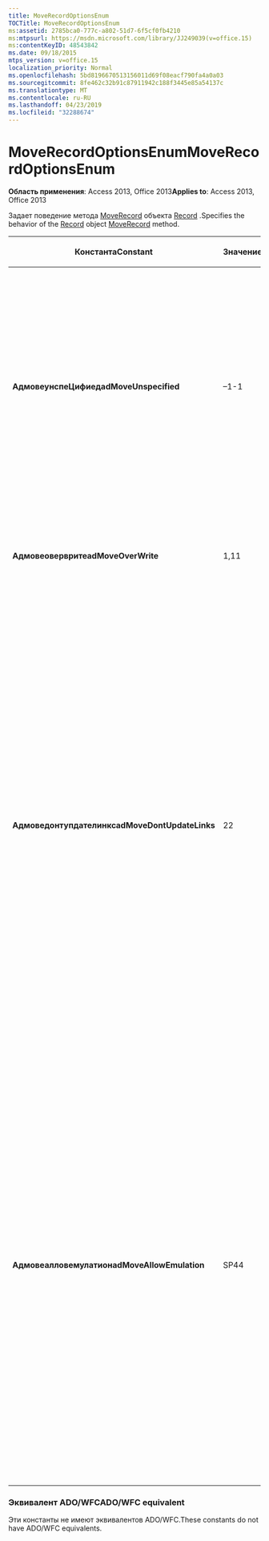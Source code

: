 ```yaml
---
title: MoveRecordOptionsEnum
TOCTitle: MoveRecordOptionsEnum
ms:assetid: 2785bca0-777c-a802-51d7-6f5cf0fb4210
ms:mtpsurl: https://msdn.microsoft.com/library/JJ249039(v=office.15)
ms:contentKeyID: 48543842
ms.date: 09/18/2015
mtps_version: v=office.15
localization_priority: Normal
ms.openlocfilehash: 5bd8196670513156011d69f08eacf790fa4a0a03
ms.sourcegitcommit: 8fe462c32b91c87911942c188f3445e85a54137c
ms.translationtype: MT
ms.contentlocale: ru-RU
ms.lasthandoff: 04/23/2019
ms.locfileid: "32288674"
---
```

# <a name="moverecordoptionsenum"></a><span data-ttu-id="be0fa-102">MoveRecordOptionsEnum</span><span class="sxs-lookup"><span data-stu-id="be0fa-102">MoveRecordOptionsEnum</span></span>


<span data-ttu-id="be0fa-103">**Область применения**: Access 2013, Office 2013</span><span class="sxs-lookup"><span data-stu-id="be0fa-103">**Applies to**: Access 2013, Office 2013</span></span>

<span data-ttu-id="be0fa-104">Задает поведение метода [MoveRecord](moverecord-method-ado.md) объекта [Record](record-object-ado.md) .</span><span class="sxs-lookup"><span data-stu-id="be0fa-104">Specifies the behavior of the [Record](record-object-ado.md) object [MoveRecord](moverecord-method-ado.md) method.</span></span>

<table>
<colgroup>
<col style="width: 33%" />
<col style="width: 33%" />
<col style="width: 33%" />
</colgroup>
<thead>
<tr class="header">
<th><p><span data-ttu-id="be0fa-105">Константа</span><span class="sxs-lookup"><span data-stu-id="be0fa-105">Constant</span></span></p></th>
<th><p><span data-ttu-id="be0fa-106">Значение</span><span class="sxs-lookup"><span data-stu-id="be0fa-106">Value</span></span></p></th>
<th><p><span data-ttu-id="be0fa-107">Описание</span><span class="sxs-lookup"><span data-stu-id="be0fa-107">Description</span></span></p></th>
</tr>
</thead>
<tbody>
<tr class="odd">
<td><p><span data-ttu-id="be0fa-108"><strong>АдмовеунспеЦифиед</strong></span><span class="sxs-lookup"><span data-stu-id="be0fa-108"><strong>adMoveUnspecified</strong></span></span></p></td>
<td><p><span data-ttu-id="be0fa-109">–1</span><span class="sxs-lookup"><span data-stu-id="be0fa-109">-1</span></span></p></td>
<td><p><span data-ttu-id="be0fa-110">Значение, используемое по умолчанию.</span><span class="sxs-lookup"><span data-stu-id="be0fa-110">Default.</span></span> <span data-ttu-id="be0fa-111">Выполняет операцию перемещения по умолчанию: операция завершается с ошибкой, если конечный файл или каталог уже существует, а операция обновляет гипертекстовые ссылки.</span><span class="sxs-lookup"><span data-stu-id="be0fa-111">Performs the default move operation: The operation fails if the destination file or directory already exists, and the operation updates hypertext links.</span></span></p></td>
</tr>
<tr class="even">
<td><p><span data-ttu-id="be0fa-112"><strong>Адмовеоверврите</strong></span><span class="sxs-lookup"><span data-stu-id="be0fa-112"><strong>adMoveOverWrite</strong></span></span></p></td>
<td><p><span data-ttu-id="be0fa-113">1,1</span><span class="sxs-lookup"><span data-stu-id="be0fa-113">1</span></span></p></td>
<td><p><span data-ttu-id="be0fa-114">Перезаписывает конечный файл или каталог, даже если он уже существует.</span><span class="sxs-lookup"><span data-stu-id="be0fa-114">Overwrites the destination file or directory, even if it already exists.</span></span></p></td>
</tr>
<tr class="odd">
<td><p><span data-ttu-id="be0fa-115"><strong>Адмоведонтупдателинкс</strong></span><span class="sxs-lookup"><span data-stu-id="be0fa-115"><strong>adMoveDontUpdateLinks</strong></span></span></p></td>
<td><p><span data-ttu-id="be0fa-116">2</span><span class="sxs-lookup"><span data-stu-id="be0fa-116">2</span></span></p></td>
<td><p><span data-ttu-id="be0fa-117">Изменяет поведение метода <strong>MoveRecord</strong> по умолчанию, не обновляя гипертекстовые ссылки исходной <strong>записи</strong>.</span><span class="sxs-lookup"><span data-stu-id="be0fa-117">Modifies the default behavior of <strong>MoveRecord</strong> method by not updating the hypertext links of the source <strong>Record</strong>.</span></span> <span data-ttu-id="be0fa-118">Поведение по умолчанию зависит от возможностей поставщика.</span><span class="sxs-lookup"><span data-stu-id="be0fa-118">The default behavior depends on the capabilities of the provider.</span></span> <span data-ttu-id="be0fa-119">Операция перемещения обновляет ссылки, если поставщик поддерживает эту возможность.</span><span class="sxs-lookup"><span data-stu-id="be0fa-119">Move operation updates links if the provider is capable.</span></span> <span data-ttu-id="be0fa-120">Если поставщик не может исправить ссылки или это значение не указано, то перемещение выполняется, даже если ссылки не были исправлены.</span><span class="sxs-lookup"><span data-stu-id="be0fa-120">If the provider cannot fix links or if this value is not specified, then the move succeeds even when links have not been fixed.</span></span></p></td>
</tr>
<tr class="even">
<td><p><span data-ttu-id="be0fa-121"><strong>Адмовеалловемулатион</strong></span><span class="sxs-lookup"><span data-stu-id="be0fa-121"><strong>adMoveAllowEmulation</strong></span></span></p></td>
<td><p><span data-ttu-id="be0fa-122">SP4</span><span class="sxs-lookup"><span data-stu-id="be0fa-122">4</span></span></p></td>
<td><p><span data-ttu-id="be0fa-123">ЗаПрашивает, чтобы поставщик пытался имитировать перемещение (с помощью операций скачивания, отправки и удаления).</span><span class="sxs-lookup"><span data-stu-id="be0fa-123">Requests that the provider attempt to simulate the move (using download, upload, and delete operations).</span></span> <span data-ttu-id="be0fa-124">Если не удается переместить <strong>запись</strong> , так как конечный URL-адрес находится на другом сервере или обслуживается другим поставщиком, чем исходный, это может привести к увеличению задержки или потере данных из-за различных возможностей поставщика при перемещении ресурсов. между поставщиками.</span><span class="sxs-lookup"><span data-stu-id="be0fa-124">If the attempt to move the <strong>Record</strong> fails because the destination URL is on a different server or serviced by a different provider than the source, this may cause increased latency or data loss, due to different provider capabilities when moving resources between providers.</span></span></p></td>
</tr>
</tbody>
</table>


### <a name="adowfc-equivalent"></a><span data-ttu-id="be0fa-125">Эквивалент ADO/WFC</span><span class="sxs-lookup"><span data-stu-id="be0fa-125">ADO/WFC equivalent</span></span>

<span data-ttu-id="be0fa-126">Эти константы не имеют эквивалентов ADO/WFC.</span><span class="sxs-lookup"><span data-stu-id="be0fa-126">These constants do not have ADO/WFC equivalents.</span></span>

